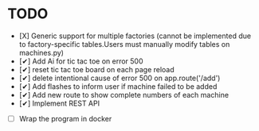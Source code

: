 
# TODO 
- [Χ] Generic support for multiple factories (cannot be implemented due to factory-specific tables.Users must manually modify tables on machines.py)
- [✔] Add Ai for tic tac toe on error 500
- [✔] reset tic tac toe board on each page reload 
- [✔] delete intentional cause of error 500 on app.route('/add')
- [✔] Add flashes to inform user if machine failed to be added
- [✔] Add new route to show complete numbers of each machine
- [✔]  Implement REST API
- [ ] Wrap the program in docker

